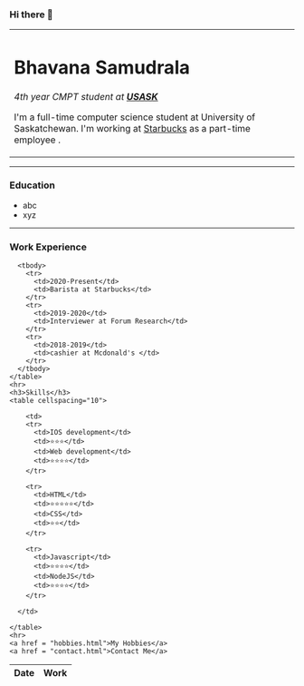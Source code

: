 ### Hi there 👋

<!--
**BhavanaSamudrala/BhavanaSamudrala** is a ✨ _special_ ✨ repository because its `README.md` (this file) appears on your GitHub profile.

Here are some ideas to get you started:

- 🔭 I’m currently working on ...
- 🌱 I’m currently learning ...
- 👯 I’m looking to collaborate on ...
- 🤔 I’m looking for help with ...
- 💬 Ask me about ...
- 📫 How to reach me: ...
- 😄 Pronouns: ...
- ⚡ Fun fact: ...
-->
<!DOCTYPE html>
<html lang="en" dir="ltr">
  <head>
    <meta charset="utf-8">
    <title> Bhavana's Personal Site</title>
    <link rel="stylesheet" href="css/styles.css">
  </head>

  <body>
    <table cellspacing = "20">
      <tr>
        <td>
          <h1>Bhavana Samudrala</h1>
        <p>
          <em>4th year CMPT student at <strong><a href="https://www.usask.ca">USASK</a> </strong></em>
        </p>
        <p>
          I'm a full-time computer science student at University of Saskatchewan. I'm working at
          <a href="https://www.starbucks.ca/?gclid=CjwKCAjwrqqSBhBbEiwAlQeqGu1kAnaLTJRqX-6UhNoAp_nK-dGWdvbqZ1s31757vLgl_hVPdWeIshoC4GEQAvD_BwE">Starbucks</a>
           as a part-time employee </a>.
        </p>
      </td>
      </tr>
    </table>
    <hr>
    <h3><strong>Education </strong></h3>
    <ul>
      <li> abc</li>
      <li> xyz</li>
    </ul>
    <hr>
    <h3>Work Experience</h3>
    <table cellspacing = "10">
      <thead>
        <tr align = "left">
          <th>Date</th>
          <th>Work</th>
        </tr>
      </thead>

      <tbody>
        <tr>
          <td>2020-Present</td>
          <td>Barista at Starbucks</td>
        </tr>
        <tr>
          <td>2019-2020</td>
          <td>Interviewer at Forum Research</td>
        </tr>
        <tr>
          <td>2018-2019</td>
          <td>cashier at Mcdonald's </td>
        </tr>
      </tbody>
    </table>
    <hr>
    <h3>Skills</h3>
    <table cellspacing="10">

        <td>
        <tr>
          <td>IOS development</td>
          <td>⭐⭐⭐</td>
          <td>Web development</td>
          <td>⭐⭐⭐⭐</td>
        </tr>

        <tr>
          <td>HTML</td>
          <td>⭐⭐⭐⭐⭐</td>
          <td>CSS</td>
          <td>⭐⭐</td>
        </tr>

        <tr>
          <td>Javascript</td>
          <td>⭐⭐⭐⭐</td>
          <td>NodeJS</td>
          <td>⭐⭐⭐⭐</td>
        </tr>

      </td>

    </table>
    <hr>
    <a href = "hobbies.html">My Hobbies</a>
    <a href = "contact.html">Contact Me</a>
  </body>
</html>
